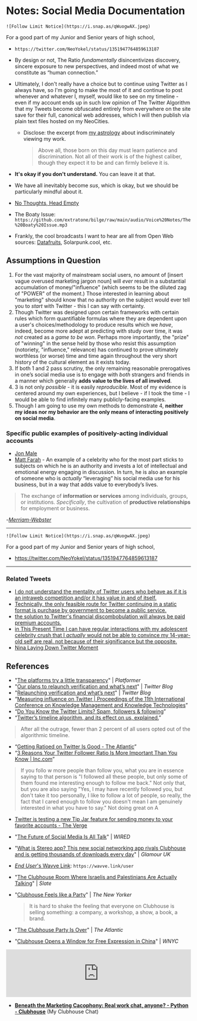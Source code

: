 # Notes: Social Media Documentation



`![Follow Limit Notice](https://i.snap.as/qWuogwAX.jpeg)`

For a good part of my Junior and Senior years of high school, 

* `https://twitter.com/NeoYokel/status/1351947764859613187`

* By design or not, The Ratio _fundamentally_ disincentivizes discovery, sincere exposure to new perspectives, and indeed most of what we constitute as “human connection.”

* Ultimately, I don't really have a choice but to continue using Twitter as I always have, so I'm going to make the most of it and continue to post whenever and whatever I, myself, would like to see on my timeline - even if my account ends up in such low opinion of The Twitter Algorithm that my Tweets become obfuscated entirely from everywhere on the site save for their full, canonical web addresses, which I will then publish via plain text files hosted on my NeoCities.
  * Disclose: the excerpt from [my astrology](https://www.notion.so/rotund/The-Day-of-Reformed-Precocity-1bbbb5f6369646fbae7024c3295523e4) about indiscriminately viewing my work.
  
    > Above all, those born on this day must learn patience and discrimination. Not all of their work is of the highest caliber, though they expect it to be and can firmly believe it is.
  
* **It's okay if you don't understand.** You can leave it at that.

* We have all inevitably become *sus*, which is okay, but we should be particularly mindful about it.

* [No Thoughts, Head Empty](https://www.joinclubhouse.com/club/no-thoughts-head-em)

* The Boaty Issue: `https://github.com/extratone/bilge/raw/main/audio/Voice%20Notes/The%20Boaty%20Issue.mp3`

* Frankly, the cool broadcasts I want to hear are all from Open Web sources: [Datafruits](https://datafruits.fm/), Solarpunk.cool, etc.

## Assumptions in Question

1. For the vast majority of mainstream social users, no amount of [insert vague overused marketing jargon noun] will *ever* result in a substantial accumulation of money/"influence" (which seems to be the diluted zag of "POWER" of the moment.) Those interested in learning about "marketing" should know that no authority on the subject would ever tell you to *start* with Twitter - this I can say with certainty. 
2. Though Twitter was designed upon certain frameworks with certain rules which form quantifiable formulas where they are dependent upon a user's choices/methodology to produce results which we *have*, indeed, become more adept at predicting with study over time, it was *not* created as a *game to be won*. Perhaps more importantly, the "prize" of "winning" in the sense held by those who resist this assumption (notoriety, "influence," relevance) has continued to prove ultimately worthless (or worse) time and time again throughout the very short history of the cultural element as it exists today.
3. If both 1 and 2 pass scrutiny, the only remaining reasonable prerogatives in one’s social media use is to engage with _both_ strangers and friends in a manner which generally **adds value to the lives of all involved**.
4. 3 is not only _possible_ - it is easily _reproducible_. Most of my evidence is centered around my own experiences, but I believe - if I took the time - I would be able to find infinitely many publicly-facing examples. 
5. Though I am going to use my own methods to demonstrate 4, **neither my ideas nor my behavior are the only means of interacting positively on social media**.

### Specific public examples of positively-acting individual accounts
* [Jon Male](https://twitter.com/mrjaydeeem)
* [Matt Farah](https://twitter.com/thesmokingtire) - An example of a celebrity who for the most part sticks to subjects on which he is an authority and invests a lot of intellectual and emotional energy engaging in discussion. In turn, he is also an example of someone who is *actually* “leveraging” his social media use for his business, but in a way that adds value to everybody’s lives. 


> The exchange of **information or services** among individuals, groups, or institutions.
> *Specifically*, the cultivation of **productive relationships** for employment or business.

-[*Merriam-Webster*](https://www.merriam-webster.com/dictionary/networking)

***

`![Follow Limit Notice](https://i.snap.as/qWuogwAX.jpeg)`

For a good part of my Junior and Senior years of high school, 

* https://twitter.com/NeoYokel/status/1351947764859613187


***

### Related Tweets

* [I do not understand the mentality of Twitter users who behave as if it is an intraweb competition and/or it has value in and of itself.](https://twitter.com/NeoYokel/status/753114804617932801)
* [Technically, the only feasible route for Twitter continuing in a static format is purchase by government to become a public service.](https://twitter.com/NeoYokel/status/696094018862718976)
* [the solution to Twitter's financial discombobulation will always be paid premium accounts.](https://twitter.com/NeoYokel/status/841212000436912129)
* [in This Present Time I can have regular interactions with my adolescent celebrity crush that I *actually* would not be able to convince my 14-year-old self are real. not because of their significance but the opposite.](https://twitter.com/NeoYokel/status/1393805699445047301)
* [Nina Laying Down Twitter Moment](https://twitter.com/i/events/1395934071197474828 )

## References

* "[The platforms try a little transparency](https://www.platformer.news/p/the-platforms-try-a-little-transparency)" | *Platformer*
* "[Our plans to relaunch verification and what’s next](https://blog.twitter.com/en_us/topics/company/2020/our-plans-to-relaunch-verification-and-whats-next.html)" | *Twitter Blog*
* "[Relaunching verification and what’s next](https://blog.twitter.com/en_us/topics/company/2021/relaunching-verification-and-whats-next.html)" | *Twitter Blog*
* “[Measuring influence on Twitter | Proceedings of the 11th International Conference on Knowledge Management and Knowledge Technologies](https://dl.acm.org/doi/abs/10.1145/2024288.2024326)”
* “[Do You Know the Twitter Limits? Spam, followers & following](https://iag.me/socialmedia/guides/do-you-know-the-twitter-limits/)”
* “[Twitter’s timeline algorithm, and its effect on us, explained.](http://www.slate.com/articles/technology/cover_story/2017/03/twitter_s_timeline_algorithm_and_its_effect_on_us_explained.html)”
> After all the outrage, fewer than 2 percent of all users opted out of the algorithmic timeline.
* “[Getting Ratioed on Twitter Is Good - The Atlantic](https://www.theatlantic.com/ideas/archive/2019/10/ratio-twitter-good/600334/)”
* “[3 Reasons Your Twitter Follower Ratio Is More Important Than You Know | Inc.com](https://www.inc.com/hillel-fuld/3-reasons-your-twitter-follower-ratio-is-more-important-than-you-know.html)”
> If you follo	w more people than follow you, what you are in essence saying to that person is "I followed all these people, but only some of them found me interesting enough to follow me back."
> Not only that, but you are also saying "Yes, I may have recently followed you, but don't take it too personally, I like to follow a lot of people, so really, the fact that I cared enough to follow you doesn't mean I am genuinely interested in what you have to say."
> Not doing great on A
* [Twitter is testing a new Tip Jar feature for sending money to your favorite accounts - The Verge](https://www.theverge.com/2021/5/6/22423583/twitter-tip-jar-feature-sending-money-venmo-cashapp)

* "[The Future of Social Media Is All Talk](https://www.wired.com/story/the-future-of-social-media-is-all-talk)" | *WIRED*

* "[What is Stereo app? This new social networking app rivals Clubhouse and is getting thousands of downloads every day](https://www.glamourmagazine.co.uk/article/stereo-app)" | *Glamour UK*

* [*End User*'s Wavve Link](https://wavve.link/user): `https://wavve.link/user`

* "[The Clubhouse Room Where Israelis and Palestinians Are Actually Talking](https://slate.com/news-and-politics/2021/05/palestinian-israeli-clubhouse-conversation.html)" | *Slate*

* "[Clubhouse Feels like a Party](https://www.newyorker.com/news/letter-from-silicon-valley/in-the-clubhouse)" | *The New Yorker*

  > It is hard to shake the feeling that everyone on Clubhouse is selling something: a company, a workshop, a show, a book, a brand.

* "[The Clubhouse Party Is Over](https://www.vanityfair.com/news/2021/04/the-clubhouse-party-is-over)" | *The Atlantic*

* "[Clubhouse Opens a Window for Free Expression in China](https://www.wnyc.org/story/clubhouse-opens-window-free-expression-china-pm/)" | *WNYC*

<iframe frameborder="0" scrolling="no" height="130" width="100%" src="https://www.wnyc.org/widgets/ondemand_player/wnyc/#file=/audio/json/1092149/&share=1"></iframe>

* **[Beneath the Marketing Cacophony: Real work chat, anyone? - Python - Clubhouse](https://www.joinclubhouse.com/event/MKJXLezN)** (My Clubhouse Chat)